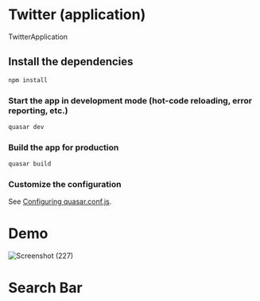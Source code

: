 # Twitter (application)

TwitterApplication

## Install the dependencies
```bash
npm install
```

### Start the app in development mode (hot-code reloading, error reporting, etc.)
```bash
quasar dev
```


### Build the app for production
```bash
quasar build
```

### Customize the configuration
See [Configuring quasar.conf.js](https://v1.quasar.dev/quasar-cli/quasar-conf-js).

# Demo
![Screenshot (227)](https://user-images.githubusercontent.com/90111876/154855922-40896a25-f824-4072-874a-f7deebe65e48.png)

# Search Bar
